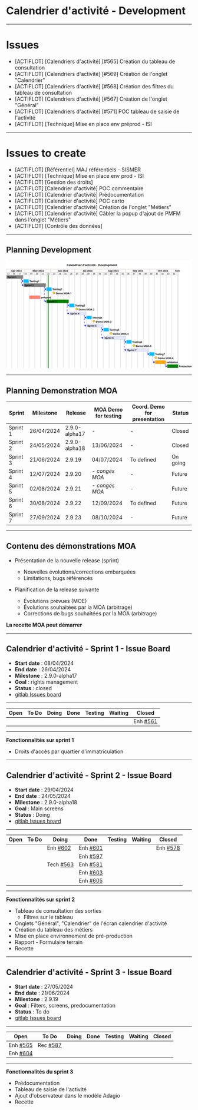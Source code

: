 # Calendrier d'activité - Development

---

# Issues

- [ACTIFLOT] [Calendriers d'activité] [#565] Création du tableau de consultation
- [ACTIFLOT] [Calendriers d'activité] [#569] Création de l'onglet "Calendrier"
- [ACTIFLOT] [Calendriers d'activité] [#568] Création des filtres du tableau de consultation
- [ACTIFLOT] [Calendriers d'activité] [#567] Création de l'onglet "Général"
- [ACTIFLOT] [Calendriers d'activité] [#571] POC tableau de saisie de l'activité
- [ACTIFLOT] [Technique] Mise en place env préprod - ISI

---

# Issues to create
- [ACTIFLOT] [Référentiel] MAJ référentiels - SISMER
- [ACTIFLOT] [Technique] Mise en place env prod - ISI
- [ACTIFLOT] [Gestion des droits]
- [ACTIFLOT] [Calendrier d'activité] POC commentaire
- [ACTIFLOT] [Calendrier d'activité] Prédocumentation
- [ACTIFLOT] [Calendrier d'activité] POC carto
- [ACTIFLOT] [Calendrier d'activité] Création de l'onglet "Métiers"
- [ACTIFLOT] [Calendrier d'activité] Câbler la popup d'ajout de PMFM dans l'onglet "Métiers"
- [ACTIFLOT] [Contrôle des données]

---

## Planning Development

![ui-calendrier-planning](/projects/activity-calendar/not/images/refonte-activity-calendar-planning-sprints.svg)<!-- .element: style="width: 75%" -->

---

## Planning Demonstration MOA

| **Sprint** | **Milestone** | **Release**   | **MOA Demo for testing** | **Coord. Demo for presentation** | **Status** |
|------------|---------------|---------------|--------------------------|----------------------------------|------------|
| Sprint 1   | 26/04/2024    | 2.9.0-alpha17 | -                        | -                                | Closed     |
| Sprint 2   | 24/05/2024    | 2.9.0-alpha18 | 13/06/2024               | -                                | Closed     |
| Sprint 3   | 21/06/2024    | 2.9.19        | 04/07/2024               | To defined                       | On going   |
| Sprint 4   | 12/07/2024    | 2.9.20        | - _congés MOA_           | -                                | Future     |
| Sprint 5   | 02/08/2024    | 2.9.21        | - _congés MOA_           | -                                | Future     |
| Sprint 6   | 30/08/2024    | 2.9.22        | 12/09/2024               | To defined                       | Future     |
| Sprint 7   | 27/09/2024    | 2.9.23        | 08/10/2024               | -                                | Future     |
<!-- .element: class="font-size-extra-small" -->

---

## Contenu des démonstrations MOA

- Présentation de la nouvelle release (sprint)
  * Nouvelles évolutions/corrections embarquées
  * Limitations, bugs référencés 

- Planification de la release suivante
  * Évolutions prévues (MOE)
  * Évolutions souhaitées par la MOA (arbitrage)
  * Corrections de bugs souhaitées par la MOA (arbitrage)

**La recette MOA peut démarrer**

---

## Calendrier d'activité - Sprint 1 - Issue Board

- **Start date** : 08/04/2024
- **End date** : 26/04/2024
- **Milestone** : 2.9.0-alpha17
- **Goal** : rights management
- **Status** : closed
- [gitlab Issues board](https://gitlab.ifremer.fr/sih-public/sumaris/sumaris-app/-/boards/873?milestone_title=2.9.0-alpha17&search=ACTIFLOT)

---

| **Open** | **To Do** | **Doing** | **Done** | **Testing** | **Waiting** | **Closed**                                                                                 |
|----------|-----------|-----------|----------|-------------|-------------|--------------------------------------------------------------------------------------------| 
|          |           |           |          |             |             | Enh [#561](https://gitlab.ifremer.fr/sih-public/sumaris/sumaris-app/-/issues/561)          | 
<!-- .element: class="font-size-small" -->

---

**Fonctionnalités sur sprint 1**
- Droits d'accès par quartier d'immatriculation

---

## Calendrier d'activité - Sprint 2 - Issue Board

- **Start date** : 29/04/2024
- **End date** : 24/05/2024
- **Milestone** : 2.9.0-alpha18
- **Goal** : Main screens
- **Status** : Doing
- [gitlab Issues board](https://gitlab.ifremer.fr/sih-public/sumaris/sumaris-app/-/boards/873?milestone_title=2.9.0-alpha18&search=ACTIFLOT)

---

| **Open** | **To Do** | **Doing**                                                                                | **Done**                                                                          | **Testing** | **Waiting** | **Closed** |
|----------|-----------|------------------------------------------------------------------------------------------|-----------------------------------------------------------------------------------|-------------|-------------|------------| 
|          |           | Enh [#602](https://gitlab.ifremer.fr/sih-public/sumaris/sumaris-app/-/issues/602)        | Enh [#601](https://gitlab.ifremer.fr/sih-public/sumaris/sumaris-app/-/issues/601) |             |             |    Enh [#578](https://gitlab.ifremer.fr/sih-public/sumaris/sumaris-app/-/issues/578)         |
|          |           |         | Enh [#597](https://gitlab.ifremer.fr/sih-public/sumaris/sumaris-app/-/issues/597) |             |             |            |
|          |           | Tech [#563](https://gitlab.ifremer.fr/sih-public/sumaris/sumaris-app/-/issues/563)       | Enh [#581](https://gitlab.ifremer.fr/sih-public/sumaris/sumaris-app/-/issues/581) |             |             |            |
|          |           |                                                                                          | Enh [#603](https://gitlab.ifremer.fr/sih-public/sumaris/sumaris-app/-/issues/603) |             |             |            |
|          |           |                                                                                          | Enh [#605](https://gitlab.ifremer.fr/sih-public/sumaris/sumaris-app/-/issues/605) |            |             |            |
<!-- .element: class="font-size-small" -->

---

**Fonctionnalités sur sprint 2**
- Tableau de consultation des sorties
  -  Filtres sur le tableau
- Onglets "Général", "Calendrier" de l'écran calendrier d'activité
- Création du tableau des métiers
- Mise en place environnement de pré-production
- Rapport - Formulaire terrain
- Recette 

---

## Calendrier d'activité - Sprint 3 - Issue Board

- **Start date** : 27/05/2024
- **End date** : 21/06/2024
- **Milestone** : 2.9.19
- **Goal** : Filters, screens, predocumentation
- **Status** : To do
- [gitlab Issues board]()
---

| **Open**                                                                          | **To Do** | **Doing**                                                                          | **Done** | **Testing** | **Waiting** | **Closed** |
|-----------------------------------------------------------------------------------|-----------|------------------------------------------------------------------------------------|----------|-------------|-------------|------------| 
| Enh [#565](https://gitlab.ifremer.fr/sih-public/sumaris/sumaris-app/-/issues/565) |  Rec [#587](https://gitlab.ifremer.fr/sih-public/sumaris/sumaris-app/-/issues/587)         |                                                                                    |          |             |             |            | 
| Enh [#604](https://gitlab.ifremer.fr/sih-public/sumaris/sumaris-app/-/issues/604) |           |                                                                                    |          |             |             |            |

<!-- .element: class="font-size-small" -->

---

**Fonctionnalités du sprint 3**
- Prédocumentation
- Tableau de saisie de l'activité
- Ajout d'observateur dans le modèle Adagio
- Recette


